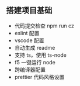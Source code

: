 ## 搭建项目基础

- 代码提交检查 npm run cz
- eslint 配置
- vscode 配置
- 自动生成 readme
- 支持 ts，使用 ts-node
- f5 一键运行 node
- 跨编译器配置
- prettier 代码风格设置
